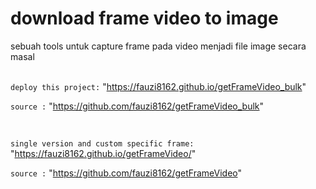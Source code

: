 # download frame video to image
sebuah tools untuk capture frame pada video menjadi file image secara masal
<br>
<br>

`deploy this project:` 
"https://fauzi8162.github.io/getFrameVideo_bulk"

`source :`
"https://github.com/fauzi8162/getFrameVideo_bulk"

<br>

`single version and custom specific frame:` 
"https://fauzi8162.github.io/getFrameVideo/"

`source :`
"https://github.com/fauzi8162/getFrameVideo"
